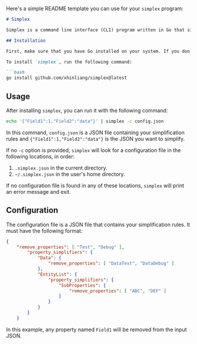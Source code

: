 Here's a simple README template you can use for your `simplex` program:

```markdown
# Simplex

Simplex is a command line interface (CLI) program written in Go that simplifies JSON objects according to a set of provided rules.

## Installation

First, make sure that you have Go installed on your system. If you don't, follow [these instructions](https://golang.org/doc/install) to install it.

To install `simplex`, run the following command:

```bash
go install github.com/xhinliang/simplex@latest
```

## Usage

After installing `simplex`, you can run it with the following command:

```bash
echo '{"Field1":1,"Field2":"data"}' | simplex -c config.json
```

In this command, `config.json` is a JSON file containing your simplification rules and `{"Field1":1,"Field2":"data"}` is the JSON you want to simplify.

If no `-c` option is provided, `simplex` will look for a configuration file in the following locations, in order:

1. `.simplex.json` in the current directory.
2. `~/.simplex.json` in the user's home directory.

If no configuration file is found in any of these locations, `simplex` will print an error message and exit.

## Configuration

The configuration file is a JSON file that contains your simplification rules. It must have the following format:

```json
{
	"remove_properties": [ "Test", "Debug" ],
		"property_simplifiers": {
			"Data": {
				"remove_properties": [ "DataTest", "DataDebug" ]
			},
			"EntityList": {
				"property_simplifiers": {
					"SubProperties": {
						"remove_properties": [ "ABC", "DEF" ]
					}
				}
			}
		}
	}
```

In this example, any property named `Field1` will be removed from the input JSON.
